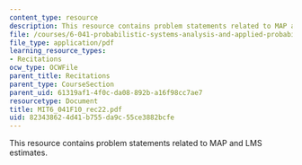 ```yaml
---
content_type: resource
description: This resource contains problem statements related to MAP and LMS estimates.
file: /courses/6-041-probabilistic-systems-analysis-and-applied-probability-fall-2010/823438624d41b755da9c55ce3882bcfe_MIT6_041F10_rec22.pdf
file_type: application/pdf
learning_resource_types:
- Recitations
ocw_type: OCWFile
parent_title: Recitations
parent_type: CourseSection
parent_uid: 61319af1-4f0c-da08-892b-a16f98cc7ae7
resourcetype: Document
title: MIT6_041F10_rec22.pdf
uid: 82343862-4d41-b755-da9c-55ce3882bcfe
---
```

This resource contains problem statements related to MAP and LMS estimates.

